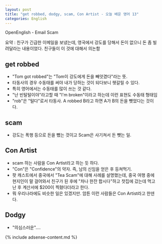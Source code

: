 ```yaml
---
layout: post
title: "get robbed, dodgy, scam, Con Artist - 오늘 배운 영어 13"
categories: English
---
```


OpenEnglish - Email Scam

요약 : 친구가 긴급한 이메일을 보냈는데, 영국에서 강도를 당해서 돈이 없으니 돈 좀 빌려달라는 내용이었다. 친구들이 이 것에 대해서 의논함

## get robbed
- "Tom got robbed"는 "Tom이 강도에게 돈을 빼앗겼다"라는 뜻.
- 타동사의 경우 수동태를 써야 내가 당하는 것이 되다보니 헷갈릴 수 있다.
- 특히 영어에서는 수동태를 많이 쓰는 것 같다.
- "난 빈털털이야"라고할 때 "I'm broken"이라고 하는데 이런 표현도 수동태 형태임
- "rob"은 "털다"로서 타동사. A robbed B라고 하면 A가 B의 돈을 뺏었다는 것이다.

## scam
- 강도는 폭행 등으로 돈을 뺐는 것이고 Scam은 사기쳐서 돈 뺏는 일.

## Con Artist
- scam 하는 사람을 Con Artist라고 하는 듯 하다.
- "Con"은 "Confidence"의 약자. 즉, 남의 신임을 얻은 후 등쳐먹기.
- 팟 캐스트에서 중국에서 "Tea Scam"에 대해 사례를 설명했는데, 중국 여행 중에 현지인이 말 걸어와서 친구가 된 후에 "차나 한잔 합시다"하고 찻집에 갔는데 먹고난 후 계산서에 $200이 찍혔다더라고 한다.
- 뭐 우리나라에도 비슷한 일은 있겠지만. 암튼 이런 사람들은 Con Artist라고 한덴다.

## Dodgy
- "의심스러운"....

{% include adsense-content.md %}

